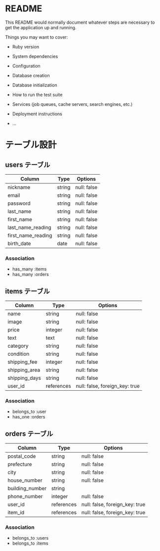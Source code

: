 # README

This README would normally document whatever steps are necessary to get the
application up and running.

Things you may want to cover:

* Ruby version

* System dependencies

* Configuration

* Database creation

* Database initialization

* How to run the test suite

* Services (job queues, cache servers, search engines, etc.)

* Deployment instructions

* ...

# テーブル設計

## users テーブル

| Column             | Type   | Options     |
| ------------------ | ------ | ----------- |
| nickname           | string | null: false |
| email              | string | null: false |
| password           | string | null: false |
| last_name          | string | null: false |
| first_name         | string | null: false |
| last_name_reading  | string | null: false |
| first_name_reading | string | null: false |
| birth_date         | date   | null: false |

### Association

- has_many :items
- has_many :orders

## items テーブル

| Column        | Type       | Options                        |
| ------------- | ---------- | ------------------------------ |
| name          | string     | null: false                    |
| image         | string     | null: false                    |
| price         | integer    | null: false                    |
| text          | text       | null: false                    |
| category      | string     | null: false                    |
| condition     | string     | null: false                    |
| shipping_fee  | integer    | null: false                    |
| shipping_area | string     | null: false                    |
| shipping_days | string     | null: false                    |
| user_id       | references | null: false, foreign_key: true |

### Association

- belongs_to :user
- has_one :orders

## orders テーブル

| Column          | Type       | Options                        |
| --------------- | ---------- | ------------------------------ |
| postal_code     | string     | null: false                    |
| prefecture      | string     | null: false                    |
| city            | string     | null: false                    |
| house_number    | string     | null: false                    |
| building_number | string     |                                |
| phone_number    | integer    | null: false                    |
| user_id         | references | null: false, foreign_key: true |
| item_id         | references | null: false, foreign_key: true |

### Association

- belongs_to :users
- belongs_to :items